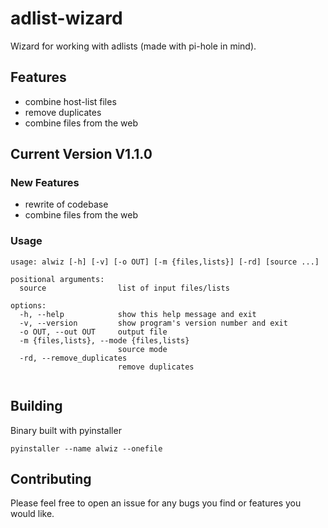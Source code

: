 # adlist-wizard
Wizard for working with adlists (made with pi-hole in mind).

## Features
- combine host-list files
- remove duplicates
- combine files from the web

## Current Version V1.1.0


### New Features
- rewrite of codebase
- combine files from the web

### Usage
```commandline
usage: alwiz [-h] [-v] [-o OUT] [-m {files,lists}] [-rd] [source ...]

positional arguments:
  source                list of input files/lists

options:
  -h, --help            show this help message and exit
  -v, --version         show program's version number and exit
  -o OUT, --out OUT     output file
  -m {files,lists}, --mode {files,lists}
                        source mode
  -rd, --remove_duplicates
                        remove duplicates


```


## Building
Binary built with pyinstaller
```commandline
pyinstaller --name alwiz --onefile
```


## Contributing
Please feel free to open an issue for any bugs you find or
features you would like.
